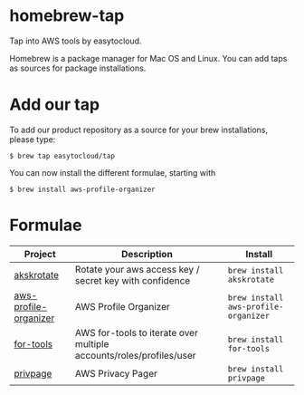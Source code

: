# homebrew-tap

Tap into AWS tools by easytocloud.

Homebrew is a package manager for Mac OS and Linux. 
You can add taps as sources for package installations.

# Add our tap
To add our product repository as a source for your brew installations, please type:

``$ brew tap easytocloud/tap``

You can now install the different formulae, starting with

``$ brew install aws-profile-organizer``

# Formulae

<!-- project_table_start -->
| Project                                                                           | Description                                                         | Install                              |
| --------------------------------------------------------------------------------- | ------------------------------------------------------------------- | ------------------------------------ |
| [akskrotate](https://github.com/easytocloud/akskrotate)                           | Rotate your aws access key / secret key with confidence             | `brew install akskrotate`            |
| [aws-profile-organizer](https://github.com/easytocloud/aws-profile-organizer.git) | AWS Profile Organizer                                               | `brew install aws-profile-organizer` |
| [for-tools](https://github.com/easytocloud/for-tools.git)                         | AWS for-tools to iterate over multiple accounts/roles/profiles/user | `brew install for-tools`             |
| [privpage](https://github.com/easytocloud/privpage.git)                           | AWS Privacy Pager                                                   | `brew install privpage`              |
<!-- project_table_end -->